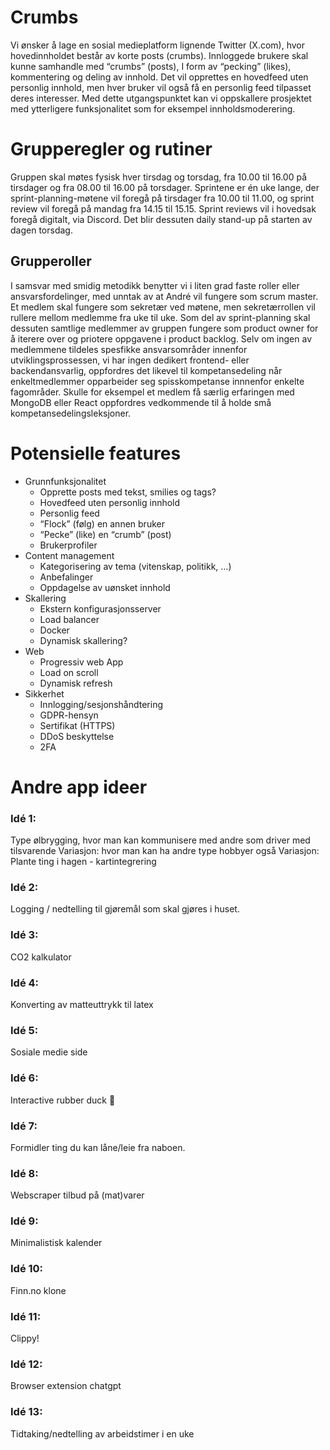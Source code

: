 # Crumbs 

Vi ønsker å lage en sosial medieplatform lignende Twitter (X.com), hvor hovedinnholdet består av korte posts (crumbs). Innloggede brukere skal kunne samhandle med “crumbs” (posts), I form av “pecking” (likes), kommentering og deling av innhold. Det vil opprettes en hovedfeed uten personlig innhold, men hver bruker vil også få en personlig feed tilpasset deres interesser. Med dette utgangspunktet kan vi oppskallere prosjektet med ytterligere funksjonalitet som for eksempel innholdsmoderering. 

# Grupperegler og rutiner
Gruppen skal møtes fysisk hver tirsdag og torsdag, fra 10.00 til 16.00 på tirsdager og fra 08.00 til 16.00 på torsdager. Sprintene er én uke lange, der sprint-planning-møtene vil foregå på tirsdager fra 10.00 til 11.00, og sprint review vil foregå på mandag fra 14.15 til 15.15. Sprint reviews vil i hovedsak foregå digitalt, via Discord. Det blir dessuten daily stand-up på starten av dagen torsdag.

## Grupperoller
I samsvar med smidig metodikk benytter vi i liten grad faste roller eller ansvarsfordelinger, med unntak av at André vil fungere som scrum master. Et medlem skal fungere som sekretær ved møtene, men sekretærrollen vil rullere mellom medlemme fra uke til uke. Som del av sprint-planning skal dessuten samtlige medlemmer av gruppen fungere som product owner for å iterere over og priotere oppgavene i product backlog.
Selv om ingen av medlemmene tildeles spesfikke ansvarsområder innenfor utviklingsprossessen, vi har ingen dedikert frontend- eller backendansvarlig, oppfordres det likevel til kompetansedeling når enkeltmedlemmer opparbeider seg spisskompetanse innnenfor enkelte fagområder. Skulle for eksempel et medlem få særlig erfaringen med MongoDB eller React oppfordres vedkommende til å holde små kompetansedelingsleksjoner. 

# Potensielle features 

- Grunnfunksjonalitet
    - Opprette posts med tekst, smilies og tags? 
    - Hovedfeed uten personlig innhold 
    - Personlig feed 
    - “Flock” (følg) en annen bruker 
    - “Pecke” (like) en “crumb” (post) 
    - Brukerprofiler 
- Content management 
    - Kategorisering av tema (vitenskap, politikk, …) 
    - Anbefalinger 
    - Oppdagelse av uønsket innhold 
- Skallering 
    - Ekstern konfigurasjonsserver 
    - Load balancer 
    - Docker 
    - Dynamisk skallering? 
- Web 
    - Progressiv web App 
    - Load on scroll 
    - Dynamisk refresh 
- Sikkerhet 
    - Innlogging/sesjonshåndtering 
    - GDPR-hensyn 
    - Sertifikat (HTTPS) 
    - DDoS beskyttelse 
    - 2FA


# Andre app ideer

### Idé 1: 
Type ølbrygging, hvor man kan kommunisere med andre som driver med tilsvarende 
Variasjon: hvor man kan ha andre type hobbyer også 
Variasjon: Plante ting i hagen - kartintegrering 

### Idé 2:
Logging / nedtelling til gjøremål som skal gjøres i huset. 

### Idé 3: 
CO2 kalkulator 
 
### Idé 4: 
Konverting av matteuttrykk til latex

### Idé 5: 
Sosiale medie side

### Idé 6: 
Interactive rubber duck 🦆 

### Idé 7: 
Formidler ting du kan låne/leie fra naboen. 

### Idé 8: 
Webscraper tilbud på (mat)varer 

### Idé 9: 
Minimalistisk kalender 

### Idé 10: 
Finn.no klone 

### Idé 11: 
Clippy! 

### Idé 12: 
Browser extension chatgpt 

### Idé 13: 
Tidtaking/nedtelling av arbeidstimer i en uke  